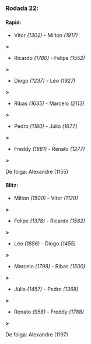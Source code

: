 ### Rodada 22:

#### Rapid:

* Vitor *(1302)*     -     Milton *(1917)*

 **>** 
* Ricardo *(1780)*     -     Felipe *(1552)*

 **>** 
* Diogo *(1237)*     -     Léo *(1927)*

 **>** 
* Ribas *(1635)*     -     Marcelo *(2113)*

 **>** 
* Pedro *(1180)*     -     Júlio *(1677)*

 **>** 
* Freddy *(1881)*     -     Renato *(1277)*

 **>** 

De folga: Alexandre (1155)

#### Blitz:

* Milton *(1500)*     -     Vitor *(1120)*

 **>** 
* Felipe *(1378)*     -     Ricardo *(1582)*

 **>** 
* Léo *(1856)*     -     Diogo *(1455)*

 **>** 
* Marcelo *(1798)*     -     Ribas *(1500)*

 **>** 
* Júlio *(1457)*     -     Pedro *(1368)*

 **>** 
* Renato *(958)*     -     Freddy *(1788)*

 **>** 

De folga: Alexandre (1197)


